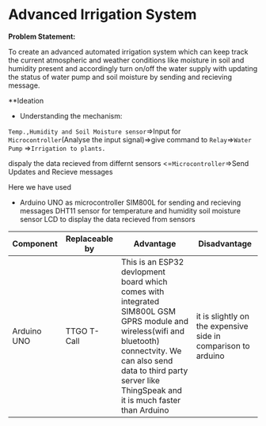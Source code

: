 # **Advanced Irrigation System**

**Problem Statement:**

To create an advanced automated irrigation system which can keep track the current atmospheric and weather conditions like moisture in soil and humidity present and accordingly turn on/off the water supply with updating the status of water pump and soil moisture by sending and recieving message.

**Ideation

- Understanding the mechanism: 

`Temp.,Humidity and Soil Moisture sensor`=>Input for `Microcontroller`(Analyse the input signal)=>give command to `Relay`=>`Water Pump` 
=>`Irrigation to plants.`

dispaly the data recieved from differnt sensors <=`Microcontroller`=>Send Updates and Recieve messages

Here we have used
- Arduino UNO as microcontroller
  SIM800L for sending and recieving messages
  DHT11 sensor for temperature and humidity 
  soil moisture sensor
  LCD to display the data recieved from sensors
  
| Component | Replaceable by | Advantage | Disadvantage |
| --- | --- | --- | --- |
| Arduino UNO | TTGO T-Call | This is an ESP32 devlopment board which comes with integrated SIM800L GSM GPRS module and wireless(wifi and bluetooth) connectvity. We can also send data to third party server like ThingSpeak and it is much faster than Arduino | it is slightly on the expensive side in comparison to arduino |







